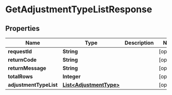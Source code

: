 
# GetAdjustmentTypeListResponse

## Properties
Name | Type | Description | Notes
------------ | ------------- | ------------- | -------------
**requestId** | **String** |  |  [optional]
**returnCode** | **String** |  |  [optional]
**returnMessage** | **String** |  |  [optional]
**totalRows** | **Integer** |  |  [optional]
**adjustmentTypeList** | [**List&lt;AdjustmentType&gt;**](AdjustmentType.md) |  |  [optional]



